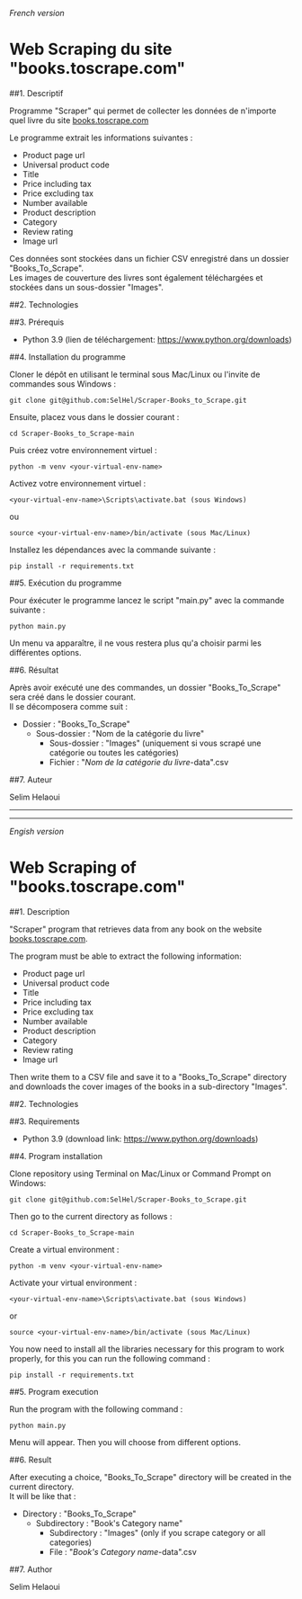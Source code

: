*French version*

# Web Scraping du site "books.toscrape.com"

##1. Descriptif

Programme "Scraper" qui permet de collecter les données de n'importe quel livre du site [books.toscrape.com](http://books.toscrape.com)<br>

Le programme extrait les informations suivantes :

* Product page url
* Universal product code
* Title
* Price including tax
* Price excluding tax
* Number available
* Product description
* Category
* Review rating
* Image url

Ces données sont stockées dans un fichier CSV enregistré dans un dossier "Books\_To\_Scrape".<br>
Les images de couverture des livres sont également téléchargées et stockées dans un sous-dossier "Images".

##2. Technologies


##3. Prérequis
* Python 3.9 (lien de téléchargement: <https://www.python.org/downloads>)

##4. Installation du programme

Cloner le dépôt en utilisant le terminal sous Mac/Linux ou l'invite de commandes sous Windows :<br>
```
git clone git@github.com:SelHel/Scraper-Books_to_Scrape.git
```

Ensuite, placez vous dans le dossier courant :
```
cd Scraper-Books_to_Scrape-main
```

Puis créez votre environnement virtuel :
```
python -m venv <your-virtual-env-name>
```

Activez votre environnement virtuel :
```
<your-virtual-env-name>\Scripts\activate.bat (sous Windows)
```
ou
	
```
source <your-virtual-env-name>/bin/activate (sous Mac/Linux)
```

Installez les dépendances avec la commande suivante :
```
pip install -r requirements.txt
```
	
##5. Exécution du programme

Pour éxécuter le programme lancez le script "main.py" avec la commande suivante :
```
python main.py
```

Un menu va apparaître, il ne vous restera plus qu'a choisir parmi les différentes options.

##6. Résultat

Après avoir exécuté une des commandes, un dossier "Books\_To\_Scrape" sera créé dans le dossier courant.  
Il se décomposera comme suit :

* Dossier : "Books\_To\_Scrape"
	* Sous-dossier : "Nom de la catégorie du livre"
  		* Sous-dossier : "Images" (uniquement si vous scrapé une catégorie ou toutes les catégories)
		* Fichier : "*Nom de la catégorie du livre*-data".csv

##7. Auteur

Selim Helaoui

----------------------------------------------------------------------------------------------------------------------------------------------------------
----------------------------------------------------------------------------------------------------------------------------------------------------------

*Engish version*

# Web Scraping of "books.toscrape.com"

##1. Description

"Scraper" program that retrieves data from any book on the website [books.toscrape.com](http://books.toscrape.com).<br>

The program must be able to extract the following information:

* Product page url
* Universal product code
* Title
* Price including tax
* Price excluding tax
* Number available
* Product description
* Category
* Review rating
* Image url 

Then write them to a CSV file and save it to a "Books\_To\_Scrape" directory and downloads the cover images of the books in a sub-directory "Images".

##2. Technologies

##3. Requirements

* Python 3.9 (download link: <https://www.python.org/downloads>)

##4. Program installation

Clone repository using Terminal on Mac/Linux or Command Prompt on Windows:<br>
```
git clone git@github.com:SelHel/Scraper-Books_to_Scrape.git
```

Then go to the current directory as follows :
```
cd Scraper-Books_to_Scrape-main
```

Create a virtual environment :
```
python -m venv <your-virtual-env-name>
```

Activate your virtual environment :
```
<your-virtual-env-name>\Scripts\activate.bat (sous Windows)
```
or
	
```
source <your-virtual-env-name>/bin/activate (sous Mac/Linux)
```

You now need to install all the libraries necessary for this program to work properly, for this you can run the following command :
```
pip install -r requirements.txt
```

##5. Program execution

Run the program with the following command :

```
python main.py

```
Menu will appear. Then you will choose from different options.

##6. Result

After executing a choice, "Books\_To\_Scrape" directory will be created in the current directory.  
It will be like that :

* Directory : "Books\_To\_Scrape"
	* Subdirectory : "Book's Category name"
  		* Subdirectory : "Images" (only if you scrape category or all categories)
		* File : "*Book's Category name*-data".csv


##7. Author

Selim Helaoui
